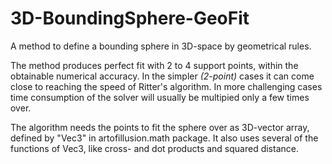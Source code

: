 # 3D-BoundingSphere-GeoFit

A method to define a bounding sphere in 3D-space by geometrical rules.

The method produces perfect fit with 2 to 4 support points, within the obtainable numerical accuracy. In the simpler _(2-point)_ cases it can come close to reaching the speed of Ritter's algorithm. In more challenging cases time consumption of the solver will usually be multipied only a few times over.

The algorithm needs the points to fit the sphere over as 3D-vector array, defined by "Vec3" in artofillusion.math package. It also uses several of the functions of Vec3, like cross- and dot products and squared distance.

